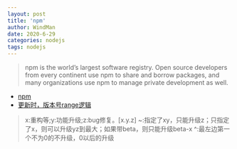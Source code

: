 ```yaml
---
layout: post
title: 'npm'
author: WindMan
date: 2020-6-29
categories: nodejs
tags: nodejs 
---
```

> npm is the world’s largest software registry. Open source developers from every continent use npm to share and borrow packages, and many organizations use npm to manage private development as well.

+ [npm](https://docs.npmjs.com/)
+ [更新时，版本号range逻辑](https://docs.npmjs.com/misc/semver#advanced-range-syntax)
> x:重构等;y:功能升级;z:bug修复。[x.y.z]
> ~:指定了xy，只能升级z；只指定了x，则可以升级yz到最大；如果带beta，则只能升级beta-x
> ^:最左边第一个不为0的不升级，0以后的升级